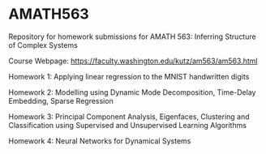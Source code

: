 # AMATH563

Repository for homework submissions for AMATH 563: Inferring Structure of Complex Systems

Course Webpage: https://faculty.washington.edu/kutz/am563/am563.html

Homework 1: Applying linear regression to the MNIST handwritten digits

Homework 2: Modelling using Dynamic Mode Decomposition, Time-Delay Embedding, Sparse Regression 

Homework 3: Principal Component Analysis, Eigenfaces, Clustering and Classification using Supervised and Unsupervised Learning Algorithms

Homework 4: Neural Networks for Dynamical Systems
